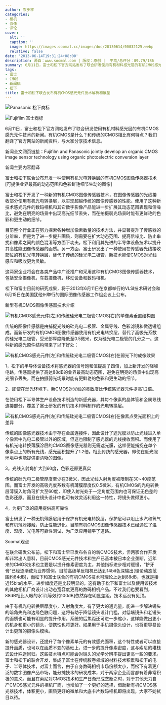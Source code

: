 ```yaml
---
author: 农步祥
categories:
- 相机
- 影像
- 评论
cover:
  alt: ''
  caption: ''
  image: https://images.soomal.cc/images/doc/20130614/00032125.webp
  relative: false
date: '2013-06-14T19:31:24+08:00'
description: 源自：www.soomal.com | 版权：原创 |  平均/总评分：09.79/186
summary: 6月11日，富士和松下官方网站发布了联合研发使用有机材料感光层的有机CMOS感光元件技术的新闻。有机CMOS是什么？和传统的CMOS相比有何特点？我们翻译了官方网站的新闻资料，与大家分享技术信息。
tags:
- 富士
- CMOS
- 新闻稿
- 松下
title: 富士和松下联合发布有机CMOS感光元件技术解析和展望
---
```


![Panasonic 松下商标](https://images.soomal.cc/images/doc/20130614/00032123_01.webp)



![Fujifilm 富士商标](https://images.soomal.cc/images/doc/20130614/00032124_01.webp)



6月11日，富士和松下官方网站发布了联合研发使用有机材料感光层的有机CMOS感光元件技术的新闻。有机CMOS是什么？和传统的CMOS相比有何特点？我们翻译了官方网站的新闻资料，与大家分享技术信息。



新闻全文网页链接：Fujifilm and Panasonic jointly develop an organic CMOS image sensor technology using organic photoelectric conversion layer



新闻主要内容翻译



富士和松下联合公布开发一种使用有机光电转换层的有机CMOS图像传感器技术 [可提供业界最高的动态范围和色彩鲜艳细节生动的图像]







富士和松下开发了一种新的有机CMOS图像传感器技术，在图像传感器的光线接收部分使用有机光电转换层，以实现超越传统的图像传感器的性能。使用了这种新技术感光元件的数码相机和其它数字影像产品能进一步扩展其动态范围表现和信噪比，避免在明亮的场景中出现高光细节丢失，而在拍摄弱光场景时能有更鲜艳的色彩和更生动的细节。







目前整个行业正在努力探索各种增加像素数量的技术方法，并显著提升了传感器的分辨率，但是为了进一步提升画质，则需要在扩大动态范围、提高信噪比、防止串扰和像素之间的颜色混淆等方面下功夫。松下利用其先进的半导体设备技术以提升其高性能图像传感器的画质。另一方面，富士研发出了一种使用在传感器光线接收部位的有机光电转换层，替代了传统的硅光电二极管，新技术能使CMOS对光线感应和吸收更为灵敏。







这两家企业将会在各类产品中广泛推广和采用这种有机CMOS图像传感器技术，包括安全摄像机，车载摄像机，移动设备和数码相机。







松下和富士目前的研究成果，将于2013年6月11日在京都举行的VLSI技术研讨会和6月15日在美国犹他州举行的国际图像传感器工作组会议上公布。







新型有机CMOS图像传感器技术介绍



![有机CMOS感光元件[左]和传统硅光电二极管CMOS[右]的单像素垂直结构图](https://images.soomal.cc/images/doc/20130614/00032120.webp)



传统的图像传感器是由捕捉光线的硅光电二极管、金属导线、色彩滤镜和微透镜组成。而新研发的有机CMOS图像传感器使用有机光电转换层，替代了高吸光系数的硅光电二极管，受光部厚度降低至0.5微米，仅为硅光电二极管的几分之一。这种新的感光原件结构带来了以下好处：



![有机CMOS感光元件[左]和传统硅光电二极管CMOS[右]在弱光下的成像效果](https://images.soomal.cc/images/doc/20130614/00032121.webp)



1，松下的半导体设备技术将感光器的信号饱和值提高了四倍，加上新开发的降噪电路，传感器提供了高达88dB的业界最高动态范围，避免在明亮的场景中出现高光细节丢失，而在拍摄弱光场景时能有更鲜艳的色彩和更生动的细节。



2，即使在弱光环境下，新CMOS对光线的灵敏度比传统感光器元件提高1.2倍。



在使用松下半导体生产设备技术制造的新感光器，其每个像素的晶体管和金属导线连接部分，覆盖了富士研发的有机技术材料制作的光电转换层。



![有机CMOS感光元件[左]和传统硅光电二极管CMOS[右]在像素点受光面积上的差异](https://images.soomal.cc/images/doc/20130614/00032122.webp)



传统的图像感光器技术由于存在金属连接件，因此设计了遮光膜以防止光线进入单个像素中光电二极管以外的区域，但这也限制了感光器的光线接收面积。而使用了有机光电转换薄膜涂层的CMOS图像感光器则无需遮光膜，这样便能捕捉在单个像素点上的所有光线，感光面积提升了1.2倍。相比传统的感光器，即使在低光照环境中也能提供更清晰的图像。







3，光线入射角扩大到60度，色彩还原更真实



传统的硅光电二极管厚度至少在3微米，因此光线入射角度被限制在30~40度范围。而富士开发的高吸光度系数有机薄膜厚度仅0.5微米，有机CMOS的光电转换层薄膜入射角可扩大至60度，即使入射光处于一定角度范围内也可保证无色差的色彩还原。而且在镜头设计中也可有效灵活利用这一特性，将镜头做得更小。







4，为更广泛的应用提供高可靠性



富士研发了一种无机薄膜层用于保护有机光电转换层，保护层可以阻止水汽和氧气和有机薄膜接触，防止性能退化。目前有机CMOS图像传感器技术已经通过了温度、湿度、光电等可靠性测试，为广泛应用铺平了道路。







Soomal观点



在联合研发公布前，松下和富士早已发布各自的新CMOS技术，但两家合作开发却非常出人意料，目前CMOS感光元件技术和生产已基本被日本企业垄断，近年来的CMOS技术也主要是以提升像素密度为主，其他指标进步相对缓慢，“挤牙膏”已经逐渐成为业界惯例。目前高级单反相机已达到14bit色深输出[理论动态范围约84dB]，而松下和富士联合的有机CMOS技术可理论上达到88dB，也就是接近15bit的水平，进步幅度还是比较明显的，这有助于松下和富士以及使用该技术的其他相机厂商设计出动态宽容度更高的数码相机产品。不过我们也要看到，88dB相比人眼的水平[等效约100dB]依然存在明显差距，技术远没有见顶。



由于有机光电转换层厚度小，入射角度大，有了更大的通光量，能进一步解决镜头的暗角失光和边缘色散问题，这将有助于降低镜头设计门槛，对低端镜头和老镜头的画质也可能有明显的提升作用。系统的后焦距还可进一步缩小，这样能做出更小的机身和更小的镜头，便携性也将更好。如果用于手机摄像头设计，也将更容易设计出更薄的摄像头模块。



新的感光器设计，还提升了每个像素单元的有效感光面积，这个特性或者可以直接提升画质，也可以在画质不变的基础上，进一步的提升像素密度，这与索尼的堆栈式设计殊途同归。这些技术特点可能会对镜头的光学分辨率提出更高一些的要求。
富士和松下的联合开发，集成了富士在传统胶卷领域的材料技术积累和松下的电子、半导体技术，对富士而言，由于自身数码相机市场份额太小，而松下有着更广泛的数字图像产品市场，能分摊技术的研发成本，对于两家企业而言都有着非常积极的意义。而且在索尼对CMOS技术和生产日渐形成垄断之时，对于其他无力自产CMOS感光元件的相机厂商，也增加了一个更好的选择，借助新有机CMOS感光器技术，体积更小，画质更好的微单和大底卡片数码相机即将出现，大家不妨拭目以待。